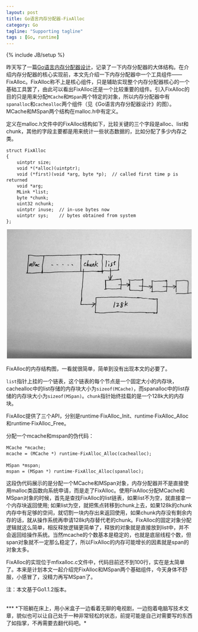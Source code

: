 ```yaml
---
layout: post
title: Go语言内存分配器-FixAlloc
category: Go
tagline: "Supporting tagline"
tags : [Go, runtime]
---
```

{% include JB/setup %}


昨天写了一篇[Go语言内存分配器设计](http://www.bigendian123.com/go/2013/10/08/go-memory-manage-system-design/)，记录了一下内存分配器的大体结构。在介绍内存分配器的核心实现前，本文先介绍一下内存分配器中一个工具组件——FixAlloc。FixAlloc称不上是核心组件，只是辅助实现整个内存分配器核心的一个基础工具罢了，由此可以看出FixAlloc还是一个比较重要的组件。引入FixAlloc的目的只是用来分配`MCache`和`MSpan`两个特定的对象，所以内存分配器中有`spanalloc`和`cachealloc`两个组件（见《Go语言内存分配器设计》的图）。MCache和MSpan两个结构在malloc.h中有定义。

定义在malloc.h文件中的FixAlloc结构如下，比较关键的三个字段是alloc、list和chunk，其他的字段主要都是用来统计一些状态数据的，比如分配了多少内存之类。

	struct FixAlloc
	{
		uintptr size;
		void *(*alloc)(uintptr);
		void (*first)(void *arg, byte *p);	// called first time p is returned
		void *arg;
		MLink *list;
		byte *chunk;
		uint32 nchunk;
		uintptr inuse;	// in-use bytes now
		uintptr sys;	// bytes obtained from system
	};


<div align="center">
<img src="/assets/images/fixalloc.jpg" height="350" width="500">
</div>

FixAlloc的内存结构图，一看就很简单，简单到没有出现本文的必要了。

`list`指针上挂的一个链表，这个链表的每个节点是一个固定大小的内存块，cachealloc中的list存储的内存块大小为`sizeof(MCache)`，而spanalloc中的list存储的内存块大小为`sizeof(MSpan)`。`chunk`指针始终挂载的是一个128k大的内存块。

FixAlloc提供了三个API，分别是runtime·FixAlloc_Init、runtime·FixAlloc_Alloc和runtime·FixAlloc_Free。

分配一个mcache和mspan的伪代码：

	MCache *mcache;
	mcache = (MCache *) runtime·FixAlloc_Alloc(cachealloc);
	
	MSpan *mspan;
	mspan = (MSpan *) runtime·FixAlloc_Alloc(spanalloc);
	
	
这段伪代码展示的是分配一个MCache和MSpan对象，内存分配器并不是直接使用malloc类函数向系统申请，而是走了FixAlloc。使用FixAlloc分配MCache和MSpan对象的时候，首先是查找FixAlloc的list链表，如果list不为空，就直接拿一个内存块返回使用; 如果list为空，就把焦点转移到chunk上去，如果128k的chunk内存中有足够的空间，就切割一块内存出来返回使用，如果chunk内存没有剩余内存的话，就从操作系统再申请128k内存替代老的chunk。FixAlloc的固定对象分配逻辑就这么简单，相反释放逻辑更简单了，释放的对象就是直接放到list中，并不会返回给操作系统。当然mcache的个数基本是稳定的，也就是底层线程个数，但span对象就不一定那么稳定了，所以FixAlloc的内存可能增长的因素就是span的对象太多。

FixAlloc的实现位于mfixalloc.c文件中，代码目前还不到100行，实在是太简单了。本来是计划本文一起介绍完FixAlloc和MSpan两个基础组件，今天身体不舒服，小感冒了，没精力再写MSpan了。

注：本文基于Go1.1.2版本。


<br>
***
*下班躺在床上，用小米盒子一边看着无聊的电视剧，一边抱着电脑写技术文章，貌似也可以让自己处于一种非常轻松的状态，前提可能是自己对需要写的东西了如指掌，不再需要去翻代码吧。*
	
